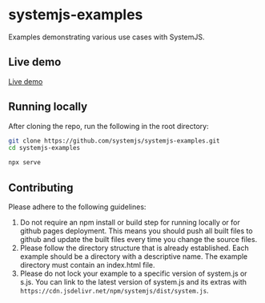# systemjs-examples

Examples demonstrating various use cases with SystemJS.

## Live demo

[Live demo](https://systemjs.github.io/systemjs-examples/)

## Running locally

After cloning the repo, run the following in the root directory:
```sh
git clone https://github.com/systemjs/systemjs-examples.git
cd systemjs-examples

npx serve
```

## Contributing

Please adhere to the following guidelines:

1. Do not require an npm install or build step for running locally or for github pages deployment. This means you should push all built files to github and update the built files every time you change the source files.
2. Please follow the directory structure that is already established. Each example should be a directory with a descriptive name. The example directory must contain an index.html file.
3. Please do not lock your example to a specific version of system.js or s.js. You can link to the latest version of system.js and its extras with `https://cdn.jsdelivr.net/npm/systemjs/dist/system.js`.